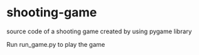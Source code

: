 # shooting-game
source code of a shooting game created by using pygame library

Run run_game.py to play the game

